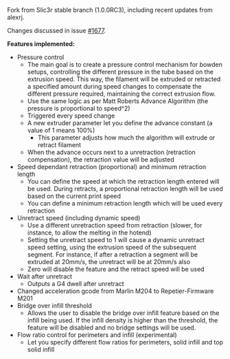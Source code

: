 Fork from Slic3r stable branch (1.0.0RC3), including recent updates from alexrj.

Changes discussed in issue <a href='https://github.com/alexrj/Slic3r/issues/1677'>#1677</a>.

<b>Features implemented:</b>
* Pressure control
   * The main goal is to create a pressure control mechanism for bowden setups, controlling the different pressure in the tube based on the extrusion speed. This way, the filament will be extruded or retracted a specified amount during speed changes to compensate the different pressure required, maintaining the correct extrusion flow.
   * Use the same logic as per Matt Roberts Advance Algorithm (the pressure is proportional to speed^2)
   * Triggered every speed change
   * A new extruder parameter let you define the advance constant (a value of 1 means 100%)
      * This parameter adjusts how much the algorithm will extrude or retract filament
   * When the advance occurs next to a unretraction (retraction compensation), the retraction value will be adjusted
* Speed dependant retraction (proportional) and minimum retraction length
   * You can define the speed at which the retraction length entered will be used. During retracts, a proportional retraction length will be used based on the current print speed
   * You can define a minimum retraction length which will be used every retraction
* Unretract speed (including dynamic speed)
   * Use a different unretraction speed from retraction (slower, for instance, to allow the melting in the hotend)
   * Setting the unretract speed to 1 will cause a dynamic unretract speed setting, using the extrusion speed of the subsequent segment. For instance, if after a retraction a segment will be extruded at 20mm/s, the unretract will be at 20mm/s also
   * Zero will disable the feature and the retract speed will be used
* Wait after unretract
   * Outputs a G4 dwell after unretract
* Changed acceleration gcode from Marlin M204 to Repetier-Firmware M201
* Bridge over infill threshold
   * Allows the user to disable the bridge over infill feature based on the infill being used. If the infill density is higher than the threshold, the feature will be disabled and no bridge settings will be used.
* Flow ratio control for perimeters and infill (experimental)
   * Let you specify different flow ratios for perimeters, solid infill and top solid infill